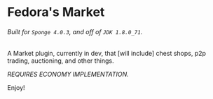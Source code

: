 # Fedora's Market
###### Built for `Sponge 4.0.3`, and off of `JDK 1.8.0_71`.

A Market plugin, currently in dev, that [will include] chest shops, p2p trading, auctioning, and other things.

*REQUIRES ECONOMY IMPLEMENTATION.*

Enjoy!
